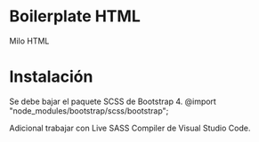 # Boilerplate HTML
Milo HTML

Instalación
====================

Se debe bajar el paquete SCSS de Bootstrap 4.
@import "node_modules/bootstrap/scss/bootstrap";

Adicional trabajar con Live SASS Compiler de Visual Studio Code.
